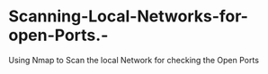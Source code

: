 # Scanning-Local-Networks-for-open-Ports.-
Using Nmap to Scan the local Network for checking the Open Ports
